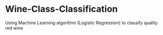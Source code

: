 # Wine-Class-Classification
Using Machine Learning algorithm (Logistic Regression) to classify quality red wine 
